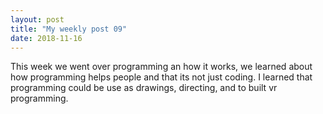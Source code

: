 ```yaml
---
layout: post
title: "My weekly post 09"
date: 2018-11-16
---
```


This week we went over programming an how it works, we learned about how programming helps people and that its not just coding. I learned that programming could be use as drawings, directing, and to built vr programming. 
